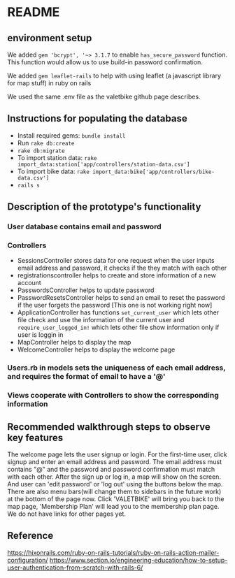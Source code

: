 # README

## environment setup
We added `gem 'bcrypt', '~> 3.1.7` to enable `has_secure_password` function. This function would allow us to use build-in password confirmation. 

We added `gem leaflet-rails` to help with using leaflet (a javascript library for map stuff) in ruby on rails

We used the same .env file as the valetbike github page describes.

## Instructions for populating the database
* Install required gems: `bundle install`
*  Run `rake db:create`
*  `rake db:migrate`
*  To import station data: `rake import_data:station['app/controllers/station-data.csv']`
*  To import bike data: `rake import_data:bike['app/controllers/bike-data.csv']`
*  `rails s`

## Description of the prototype's functionality
### User database contains email and password
### Controllers
* SessionsController stores data for one request when the user inputs email address and password, it checks if the they match with each other
* registrationscontroller helps to create and store information of a new account
* PasswordsController helps to update password
* PasswordResetsController helps to send an email to reset the password if the user forgets the password [This one is not working right now]
* ApplicationController has functions `set_current_user` which lets other file check and use the information of the current user and `require_user_logged_in!` which lets other file show information only if user is loggin in
* MapController helps to display the map
* WelcomeController helps to display the welcome page
### Users.rb in models sets the uniqueness of each email address, and requires the format of email to have a '@'
### Views cooperate with Controllers to show the corresponding information



## Recommended walkthrough steps to observe key features
The welcome page lets the user signup or login. For the first-time user, click signup and enter an email address and password. The email address must contains "@" and the password and password confirmation must match with each other. After the sign up or log in, a map will show on the screen. And user can 'edit password' or 'log out' using the buttons below the map. There are also menu bars(will change them to sidebars in the future work) at the bottom of the page now. Click 'VALETBIKE' will bring you back to the map page, 'Membership Plan' will lead you to the membership plan page. We do not have links for other pages yet.

## Reference

https://hixonrails.com/ruby-on-rails-tutorials/ruby-on-rails-action-mailer-configuration/
https://www.section.io/engineering-education/how-to-setup-user-authentication-from-scratch-with-rails-6/


